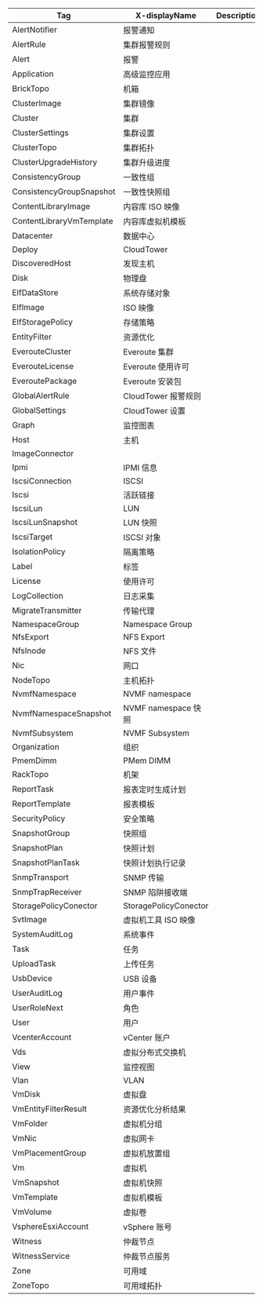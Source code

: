 
  | Tag | X-displayName | Description |
  | ----------- | ----------- |----------- |
  | AlertNotifier  |  报警通知  |    |
  | AlertRule  |  集群报警规则  |    |
  | Alert  |  报警  |    |
  | Application  |  高级监控应用  |    |
  | BrickTopo  |  机箱  |    |
  | ClusterImage  |  集群镜像  |    |
  | Cluster  |  集群  |    |
  | ClusterSettings  |  集群设置  |    |
  | ClusterTopo  |  集群拓扑  |    |
  | ClusterUpgradeHistory  |  集群升级进度  |    |
  | ConsistencyGroup  |  一致性组  |    |
  | ConsistencyGroupSnapshot  |  一致性快照组  |    |
  | ContentLibraryImage  |  内容库 ISO 映像  |    |
  | ContentLibraryVmTemplate  |  内容库虚拟机模板  |    |
  | Datacenter  |  数据中心  |    |
  | Deploy  |  CloudTower  |    |
  | DiscoveredHost  |  发现主机  |    |
  | Disk  |  物理盘  |    |
  | ElfDataStore  |  系统存储对象  |    |
  | ElfImage  |  ISO 映像  |    |
  | ElfStoragePolicy  |  存储策略  |    |
  | EntityFilter  |  资源优化  |    |
  | EverouteCluster  |  Everoute 集群  |    |
  | EverouteLicense  |  Everoute 使用许可  |    |
  | EveroutePackage  |  Everoute 安装包  |    |
  | GlobalAlertRule  |  CloudTower 报警规则  |    |
  | GlobalSettings  |  CloudTower 设置  |    |
  | Graph  |  监控图表  |    |
  | Host  |  主机  |    |
  | ImageConnector  |    |    |
  | Ipmi  |  IPMI 信息  |    |
  | IscsiConnection  |  ISCSI  |    |
  | Iscsi  |  活跃链接  |    |
  | IscsiLun  |  LUN  |    |
  | IscsiLunSnapshot  |  LUN 快照  |    |
  | IscsiTarget  |  ISCSI 对象  |    |
  | IsolationPolicy  |  隔离策略  |    |
  | Label  |  标签  |    |
  | License  |  使用许可  |    |
  | LogCollection  |  日志采集  |    |
  | MigrateTransmitter  |  传输代理  |    |
  | NamespaceGroup  |  Namespace Group  |    |
  | NfsExport  |  NFS Export  |    |
  | NfsInode  |  NFS 文件  |    |
  | Nic  |  网口  |    |
  | NodeTopo  |  主机拓扑  |    |
  | NvmfNamespace  |  NVMF namespace  |    |
  | NvmfNamespaceSnapshot  |  NVMF namespace 快照  |    |
  | NvmfSubsystem  |  NVMF Subsystem  |    |
  | Organization  |  组织  |    |
  | PmemDimm  |  PMem DIMM  |    |
  | RackTopo  |  机架  |    |
  | ReportTask  |  报表定时生成计划  |    |
  | ReportTemplate  |  报表模板  |    |
  | SecurityPolicy  |  安全策略  |    |
  | SnapshotGroup  |  快照组  |    |
  | SnapshotPlan  |  快照计划  |    |
  | SnapshotPlanTask  |  快照计划执行记录  |    |
  | SnmpTransport  |  SNMP 传输  |    |
  | SnmpTrapReceiver  |  SNMP 陷阱接收端  |    |
  | StoragePolicyConector  |  StoragePolicyConector  |    |
  | SvtImage  |  虚拟机工具 ISO 映像  |    |
  | SystemAuditLog  |  系统事件  |    |
  | Task  |  任务  |    |
  | UploadTask  |  上传任务  |    |
  | UsbDevice  |  USB 设备  |    |
  | UserAuditLog  |  用户事件  |    |
  | UserRoleNext  |  角色  |    |
  | User  |  用户  |    |
  | VcenterAccount  |  vCenter 账户  |    |
  | Vds  |  虚拟分布式交换机  |    |
  | View  |  监控视图  |    |
  | Vlan  |  VLAN  |    |
  | VmDisk  |  虚拟盘  |    |
  | VmEntityFilterResult  |  资源优化分析结果  |    |
  | VmFolder  |  虚拟机分组  |    |
  | VmNic  |  虚拟网卡  |    |
  | VmPlacementGroup  |  虚拟机放置组  |    |
  | Vm  |  虚拟机  |    |
  | VmSnapshot  |  虚拟机快照  |    |
  | VmTemplate  |  虚拟机模板  |    |
  | VmVolume  |  虚拟卷  |    |
  | VsphereEsxiAccount  |  vSphere 账号  |    |
  | Witness  |  仲裁节点  |    |
  | WitnessService  |  仲裁节点服务  |    |
  | Zone  |  可用域  |    |
  | ZoneTopo  |  可用域拓扑  |    |
  
  